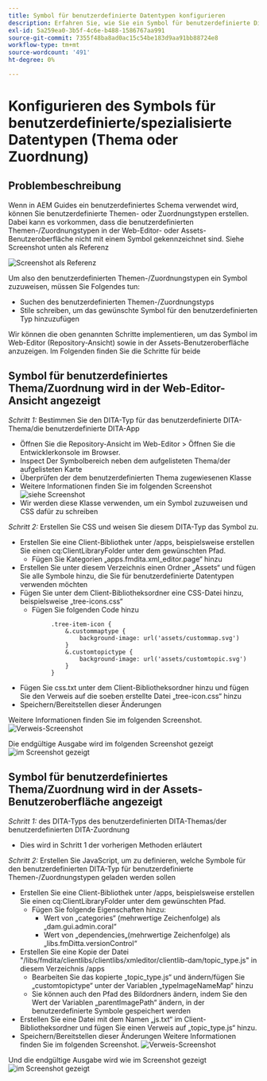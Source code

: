 ```yaml
---
title: Symbol für benutzerdefinierte Datentypen konfigurieren
description: Erfahren Sie, wie Sie ein Symbol für benutzerdefinierte Dittypen definieren, um deren Symbol in verschiedenen Benutzeroberflächen in AEM anzuzeigen
exl-id: 5a259ea0-3b5f-4c6e-b488-1586767aa991
source-git-commit: 7355f48ba8ad0ac15c54be183d9aa91bb88724e8
workflow-type: tm+mt
source-wordcount: '491'
ht-degree: 0%

---
```


# Konfigurieren des Symbols für benutzerdefinierte/spezialisierte Datentypen (Thema oder Zuordnung)


## Problembeschreibung

Wenn in AEM Guides ein benutzerdefiniertes Schema verwendet wird, können Sie benutzerdefinierte Themen- oder Zuordnungstypen erstellen. Dabei kann es vorkommen, dass die benutzerdefinierten Themen-/Zuordnungstypen in der Web-Editor- oder Assets-Benutzeroberfläche nicht mit einem Symbol gekennzeichnet sind. Siehe Screenshot unten als Referenz

![Screenshot als Referenz](../assets/authoring/custom-ditatype-icon-notshown.png)


Um also den benutzerdefinierten Themen-/Zuordnungstypen ein Symbol zuzuweisen, müssen Sie Folgendes tun:
- Suchen des benutzerdefinierten Themen-/Zuordnungstyps
- Stile schreiben, um das gewünschte Symbol für den benutzerdefinierten Typ hinzuzufügen


Wir können die oben genannten Schritte implementieren, um das Symbol im Web-Editor (Repository-Ansicht) sowie in der Assets-Benutzeroberfläche anzuzeigen. Im Folgenden finden Sie die Schritte für beide


## Symbol für benutzerdefiniertes Thema/Zuordnung wird in der Web-Editor-Ansicht angezeigt

_Schritt 1:_ Bestimmen Sie den DITA-Typ für das benutzerdefinierte DITA-Thema/die benutzerdefinierte DITA-App
- Öffnen Sie die Repository-Ansicht im Web-Editor > Öffnen Sie die Entwicklerkonsole im Browser.
- Inspect Der Symbolbereich neben dem aufgelisteten Thema/der aufgelisteten Karte
- Überprüfen der dem benutzerdefinierten Thema zugewiesenen Klasse
- Weitere Informationen finden Sie im folgenden Screenshot ![siehe Screenshot](../assets/authoring/custom-ditatype-icon-knowditatype.png)
- Wir werden diese Klasse verwenden, um ein Symbol zuzuweisen und CSS dafür zu schreiben

_Schritt 2:_ Erstellen Sie CSS und weisen Sie diesem DITA-Typ das Symbol zu.
- Erstellen Sie eine Client-Bibliothek unter /apps, beispielsweise erstellen Sie einen cq:ClientLibraryFolder unter dem gewünschten Pfad.
   - Fügen Sie Kategorien „apps.fmdita.xml_editor.page“ hinzu
- Erstellen Sie unter diesem Verzeichnis einen Ordner „Assets“ und fügen Sie alle Symbole hinzu, die Sie für benutzerdefinierte Datentypen verwenden möchten
- Fügen Sie unter dem Client-Bibliotheksordner eine CSS-Datei hinzu, beispielsweise „tree-icons.css“
   - Fügen Sie folgenden Code hinzu

```
            .tree-item-icon {
                &.custommaptype {
                    background-image: url('assets/custommap.svg')
                }
                &.customtopictype {
                    background-image: url('assets/customtopic.svg')
                }
            }
```

- Fügen Sie css.txt unter dem Client-Bibliotheksordner hinzu und fügen Sie den Verweis auf die soeben erstellte Datei „tree-icon.css“ hinzu
- Speichern/Bereitstellen dieser Änderungen

Weitere Informationen finden Sie im folgenden Screenshot.
![Verweis-Screenshot](../assets/authoring/custom-ditatype-icon-define-webeditor-styles.png)

Die endgültige Ausgabe wird im folgenden Screenshot gezeigt
![im Screenshot gezeigt](../assets/authoring/custom-ditatype-icon-webeditor-showstyles.png)


## Symbol für benutzerdefiniertes Thema/Zuordnung wird in der Assets-Benutzeroberfläche angezeigt

_Schritt 1:_ des DITA-Typs des benutzerdefinierten DITA-Themas/der benutzerdefinierten DITA-Zuordnung
- Dies wird in Schritt 1 der vorherigen Methoden erläutert

_Schritt 2:_ Erstellen Sie JavaScript, um zu definieren, welche Symbole für den benutzerdefinierten DITA-Typ für benutzerdefinierte Themen-/Zuordnungstypen geladen werden sollen
- Erstellen Sie eine Client-Bibliothek unter /apps, beispielsweise erstellen Sie einen cq:ClientLibraryFolder unter dem gewünschten Pfad.
   - Fügen Sie folgende Eigenschaften hinzu:
      - Wert von „categories“ (mehrwertige Zeichenfolge) als „dam.gui.admin.coral“
      - Wert von „dependencies„(mehrwertige Zeichenfolge) als „libs.fmDitta.versionControl“
- Erstellen Sie eine Kopie der Datei &quot;/libs/fmdita/clientlibs/clientlibs/xmleditor/clientlib-dam/topic_type.js&quot; in diesem Verzeichnis /apps
   - Bearbeiten Sie das kopierte „topic_type.js“ und ändern/fügen Sie „customtopictype“ unter der Variablen „typeImageNameMap“ hinzu
   - Sie können auch den Pfad des Bildordners ändern, indem Sie den Wert der Variablen „parentImagePath“ ändern, in der benutzerdefinierte Symbole gespeichert werden
- Erstellen Sie eine Datei mit dem Namen „js.txt“ im Client-Bibliotheksordner und fügen Sie einen Verweis auf „topic_type.js“ hinzu.
- Speichern/Bereitstellen dieser Änderungen
Weitere Informationen finden Sie im folgenden Screenshot.
  ![Verweis-Screenshot](../assets/authoring/custom-ditatype-icon-define-assetsui-styles.png)

Und die endgültige Ausgabe wird wie im Screenshot gezeigt ![im Screenshot gezeigt](../assets/authoring/custom-ditatype-icon-assetsui-showstyles.png)
